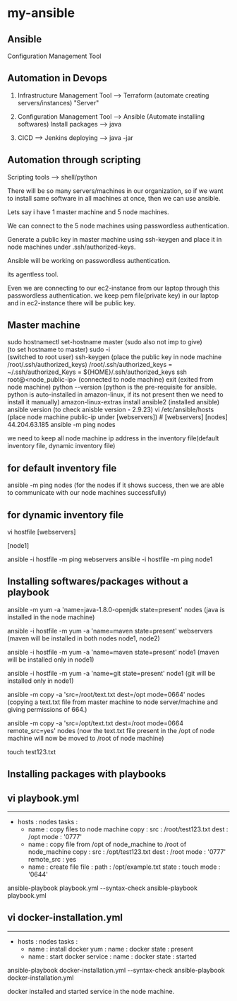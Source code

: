 # my-ansible

Ansible
------- 
Configuration Management Tool


Automation in Devops
--------------------
1. Infrastructure Management Tool --> Terraform (automate creating servers/instances)
"Server"

2. Configuration Management Tool --> Ansible (Automate installing softwares)
Install packages --> java

3. CICD      --> Jenkins
deploying --> java -jar <jar file> 

Automation through scripting
-----------------------------
Scripting tools --> shell/python


There will be so many servers/machines in our organization, so if we want to install same software in all machines at once, then we can use ansible. 


Lets say i have 1 master machine and 5 node machines. 

We can connect to the 5 node machines using passwordless authentication.

Generate a public key in master machine using ssh-keygen and place it in node machines under .ssh/authorized-keys.

Ansible will be working on passwordless authentication.

its agentless tool.

Even we are connecting to our ec2-instance from our laptop through this passwordless authentication. 
we keep pem file(private key) in our laptop and in ec2-instance there will be public key.

Master machine
--------------
sudo hostnamectl set-hostname master
  (sudo also not imp to give)  
  (to set hostname to master)
sudo -i  
  (switched to root user)
ssh-keygen
  (place the public key in node machine /root/.ssh/authorized_keys)
  /root/.ssh/authorized_keys = ~/.ssh/authorized_Keys = ${HOME}/.ssh/authorized_keys
ssh root@<node_public-ip>
  (connected to node machine)
exit
  (exited from node machine)
python --version
  (python is the pre-requisite for ansible. python is auto-installed in amazon-linux, if its not present then we need to install it manually)
amazon-linux-extras install ansible2
  (installed ansible)
ansible version
  (to check anisble version - 2.9.23)
vi /etc/ansible/hosts
    (place node machine public-ip under [webservers])
    # [webservers]
    [nodes]
    44.204.63.185
ansible -m ping nodes

  we need to keep all node machine ip address  in the inventory file(default inventory file, dynamic inventory file)

  for default inventory file
  --------------------------
  ansible -m ping nodes
  (for the nodes if it shows success, then we are able to communicate with our node machines successfully)

  for dynamic inventory file
  ---------------------------
  vi hostfile
  [webservers]
  <node1 public ip>
  <node2 public ip>

  [node1]
  <node1 public ip>

  ansible -i hostfile -m ping webservers
  ansible -i hostfile -m ping node1


Installing softwares/packages without a playbook
------------------------------------------------
ansible -m yum -a 'name=java-1.8.0-openjdk state=present' nodes
     (java is installed in the node machine)

ansible -i hostfile -m yum -a 'name=maven state=present' webservers
    (maven will be installed in both nodes node1, node2)

ansible -i hostfile -m yum -a 'name=maven state=present' node1
    (maven will be installed only in node1)

ansible -i hostfile -m yum -a 'name=git state=present' node1
     (git will be installed only in node1)


ansible -m copy -a 'src=/root/text.txt dest=/opt mode=0664' nodes
    (copying a text.txt file from master machine to node server/machine and giving permissions of 664.)

ansible -m copy -a 'src=/opt/text.txt dest=/root mode=0664 remote_src=yes' nodes
     (now the text.txt file present in the /opt of node machine will now be moved to /root of node machine)

touch test123.txt

Installing packages with playbooks
----------------------------------
vi playbook.yml
---------------
---
- hosts : nodes
  tasks : 
  - name : copy files to node machine
    copy : 
      src : /root/test123.txt
      dest : /opt
      mode : '0777'
  - name : copy file from /opt of node_machine to /root of node_machine
    copy :
      src : /opt/test123.txt
      dest : /root
      mode : '0777'
      remote_src : yes
  - name : create file
    file : 
      path : /opt/example.txt
      state : touch
      mode : '0644' 

ansible-playbook playbook.yml --syntax-check
ansible-playbook playbook.yml


vi docker-installation.yml
--------------------------
---
- hosts : nodes
  tasks : 
  - name : install docker
    yum : 
      name : docker
      state : present
  - name : start docker
    service : 
      name : docker
      state : started


ansible-playbook docker-installation.yml --syntax-check
ansible-playbook docker-installation.yml

docker installed and started service in the node machine.
 
